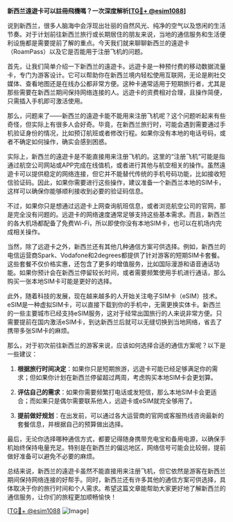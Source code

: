 **新西兰遠遊卡可以註冊飛機嗎？一次深度解析[[TG💪+ @esim1088](https://t.me/s/esim1088)]**

说到新西兰，很多人脑海中会浮现出壮丽的自然风光、纯净的空气以及悠闲的生活节奏。对于计划前往新西兰旅行或长期居住的朋友来说，当地的通信服务和生活便利设施都是需要提前了解的重点。今天我们就来聊聊新西兰的遠遊卡（RoamPass）以及它是否能用于注册飞机的问题。

首先，让我们简单介绍一下新西兰的遠遊卡。远遊卡是一种预付费的移动数据流量卡，专门为游客设计。它可以帮助你在新西兰境内轻松使用互联网，无论是刷社交媒体、查看地图还是在线办公都非常方便。这种卡通常适用于短期旅行者，尤其是那些需要在新西兰期间保持网络连接的人。远遊卡的资费相对合理，且操作简便，只需插入手机即可激活使用。

那么，问题来了——新西兰的遠遊卡能不能用来注册飞机呢？这个问题听起来有些奇怪，但实际上有很多人会好奇。毕竟，在新西兰旅行时，可能会遇到需要通过手机验证身份的情况，比如预订航班或者修改行程。如果你没有本地的电话号码，或者不确定如何操作，确实会感到困惑。

实际上，新西兰的遠遊卡是不能直接用来注册飞机的。这里的“注册飞机”可能是指通过航空公司网站或APP完成在线值机，或者进行其他与航空相关的操作。虽然遠遊卡可以提供稳定的网络连接，但它并不能替代传统的手机号码功能，比如接收短信验证码。因此，如果你需要进行这些操作，建议准备一个新西兰本地的SIM卡，这样可以确保你能够顺利接收到必要的验证码信息。

不过，如果你只是想通过远遊卡上网查询航班信息，或者浏览航空公司的官网，那是完全没有问题的。远遊卡的网络速度通常足够支持这些基本需求。而且，新西兰的各大机场都配备了免费Wi-Fi，所以即使你没有本地SIM卡，也可以在机场内完成相关操作。

当然，除了远遊卡之外，新西兰还有其他几种通信方案可供选择。例如，新西兰的电信运营商Spark、Vodafone和2degrees都提供了针对游客的短期SIM卡套餐。这些套餐不仅价格实惠，还包含了更多的增值服务，比如国际漫游和语音通话功能。如果你预计会在新西兰停留较长时间，或者需要频繁使用手机进行通话，那么购买一张本地SIM卡可能是更好的选择。

此外，随着科技的发展，现在越来越多的人开始关注电子SIM卡（eSIM）技术。eSIM是一种虚拟SIM卡，可以直接下载到你的手机中，无需更换实体卡。新西兰的一些主要城市已经支持eSIM服务，这对于经常出国旅行的人来说非常方便。只需要提前在国内激活eSIM卡，到达新西兰后就可以无缝切换到当地网络，省去了携带多张SIM卡的麻烦。

那么，对于初次前往新西兰的游客来说，应该如何选择合适的通信方案呢？以下是一些建议：

1. **根据旅行时间决定**：如果你只是短期旅游，远遊卡可能已经足够满足你的需求；但如果你计划在新西兰停留超过两周，考虑购买本地SIM卡会更划算。
   
2. **评估自己的需求**：如果你需要频繁打电话或发短信，那么本地SIM卡会更适合；而如果只是偶尔需要联系他人，远遊卡或eSIM就完全够用了。

3. **提前做好规划**：在出发前，可以通过各大运营商的官网或客服热线咨询最新的套餐信息，并根据自己的预算做出选择。

最后，无论你选择哪种通信方式，都要记得随身携带充电宝和备用电源，以确保手机始终保持电量充足。特别是在新西兰的偏远地区，网络信号可能会比较弱，提前做好准备可以避免不必要的麻烦。

总结来说，新西兰的遠遊卡虽然不能直接用来注册飞机，但它依然是游客在新西兰期间保持网络连接的好帮手。同时，新西兰还有许多其他的通信方案可供选择，具体取决于你的旅行时间和个人需求。希望这篇文章能帮助大家更好地了解新西兰的通信服务，让你们的旅程更加顺畅愉快！

[[TG💪+ @esim1088](https://t.me/s/esim1088) ![Image](https://i.postimg.cc/4NQfJmqS/Snipaste-2025-05-13-00-14-12.png)]